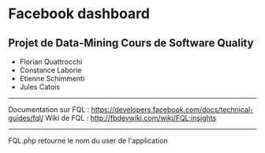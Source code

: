 Facebook dashboard
===========

Projet de Data-Mining 
Cours de Software Quality
------

* Florian Quattrocchi
* Constance Laborie
* Etienne Schimmenti
* Jules Catois


------
Documentation sur FQL : https://developers.facebook.com/docs/technical-guides/fql/
Wiki de FQL : http://fbdevwiki.com/wiki/FQL:insights

------
FQL.php retourne le nom du user de l'application